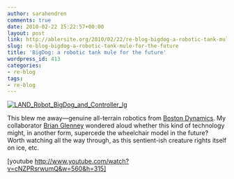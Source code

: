 ```yaml
---
author: sarahendren
comments: true
date: 2010-02-22 15:22:57+00:00
layout: post
link: http://ablersite.org/2010/02/22/re-blog-bigdog-a-robotic-tank-mule-for-the-future/
slug: re-blog-bigdog-a-robotic-tank-mule-for-the-future
title: 'BigDog: a robotic tank mule for the future'
wordpress_id: 413
categories:
- re-blog
tags:
- re-blog
---
```


[![LAND_Robot_BigDog_and_Controller_lg](http://ablersite.files.wordpress.com/2010/02/land_robot_bigdog_and_controller_lg.jpg)](http://ablersite.files.wordpress.com/2010/02/land_robot_bigdog_and_controller_lg.jpg)

This blew me away—genuine all-terrain robotics from [Boston Dynamics](http://www.bostondynamics.com/robot_bigdog.html). My collaborator [Brian Glenney](http://ppl.gordon.edu/people.php#contact) wondered aloud whether this kind of technology might, in another form, supercede the wheelchair model in the future? Worth watching all the way through, as this sentient-ish creature rights itself on ice, etc.

[youtube http://www.youtube.com/watch?v=cNZPRsrwumQ&w=560&h=315]
